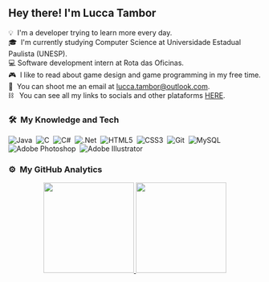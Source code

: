 ## Hey there! I'm Lucca Tambor

💡 &nbsp;I'm a developer trying to learn more every day.\
🎓 &nbsp;I'm currently studying Computer Science at Universidade Estadual Paulista (UNESP).\
:computer: Software development intern at Rota das Oficinas.\
:video_game: &nbsp;I like to read about game design and game programming in my free time.\
:email: &nbsp;You can shoot me an email at lucca.tambor@outlook.com. \
:chains: &nbsp; You can see all my links to socials and other plataforms [HERE](https://allmylinks.com/luccatambor).

### 🛠 &nbsp;My Knowledge and Tech

![Java](https://img.shields.io/badge/java-%23ED8B00.svg?style=for-the-badge&logo=java&logoColor=white)&nbsp;
![C](https://img.shields.io/badge/c-%2300599C.svg?style=for-the-badge&logo=c&logoColor=white)&nbsp;
![C#](https://img.shields.io/badge/c%23-%23239120.svg?style=for-the-badge&logo=c-sharp&logoColor=white)&nbsp;
![.Net](https://img.shields.io/badge/.NET-5C2D91?style=for-the-badge&logo=.net&logoColor=white)&nbsp;
![HTML5](https://img.shields.io/badge/html5-%23E34F26.svg?style=for-the-badge&logo=html5&logoColor=white)&nbsp;
![CSS3](https://img.shields.io/badge/css3-%231572B6.svg?style=for-the-badge&logo=css3&logoColor=white)&nbsp;
![Git](https://img.shields.io/badge/git-%23F05033.svg?style=for-the-badge&logo=git&logoColor=white)&nbsp;
![MySQL](https://img.shields.io/badge/mysql-%2300f.svg?style=for-the-badge&logo=mysql&logoColor=white)&nbsp;
![Adobe Photoshop](https://img.shields.io/badge/adobephotoshop-%2331A8FF.svg?style=for-the-badge&logo=adobephotoshop&logoColor=white)&nbsp;
![Adobe Illustrator](https://img.shields.io/badge/adobeillustrator-%23FF9A00.svg?style=for-the-badge&logo=adobeillustrator&logoColor=white)&nbsp;


### ⚙️ &nbsp;My GitHub Analytics

<p align="center">
<a href="https://github.com/LuccaTambor">
  <img height="180em" src="https://github-readme-stats-eight-theta.vercel.app/api?username=LuccaTambor&show_icons=true&theme=algolia&include_all_commits=true&count_private=true"/>
  <img height="180em" src="https://github-readme-stats-eight-theta.vercel.app/api/top-langs/?username=LuccaTambor&layout=compact&langs_count=8&theme=algolia"/>
</a>
</p>
